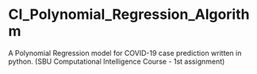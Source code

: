 # CI_Polynomial_Regression_Algorithm
A Polynomial Regression model for COVID-19 case prediction written in python.
(SBU Computational Intelligence Course - 1st assignment)
